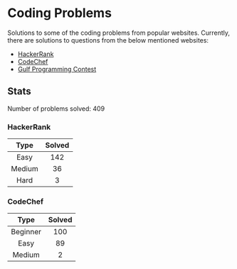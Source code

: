 # Coding Problems

Solutions to some of the coding problems from popular websites. Currently, there are solutions to questions from the below mentioned websites:
* [HackerRank](HackerRank "HackerRank")
* [CodeChef](CodeChef "CodeChef")
* [Gulf Programming Contest](Gulf%20Programming%20Contest "GPC")

## Stats

Number of problems solved: 409

### HackerRank

|Type|Solved|
|:---:|:---:|
|Easy|142|
|Medium|36|
|Hard|3|

### CodeChef

|Type|Solved|
|:---:|:---:|
|Beginner|100|
|Easy|89|
|Medium|2|